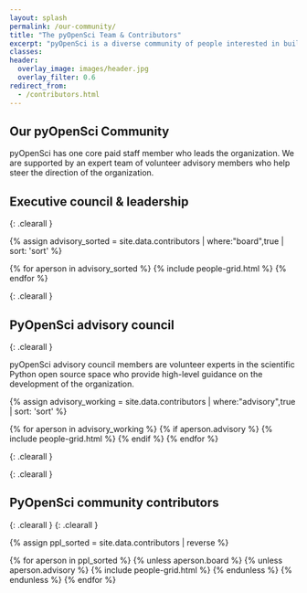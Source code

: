 ```yaml
---
layout: splash
permalink: /our-community/
title: "The pyOpenSci Team & Contributors"
excerpt: "pyOpenSci is a diverse community of people interested in building a community of practice around scientific software written in Python."
classes:
header:
  overlay_image: images/header.jpg
  overlay_filter: 0.6
redirect_from:
  - /contributors.html
---
```


## Our pyOpenSci Community

<!--
{{ site.data.contributors | size }} people have contributed to pyOpenSci as
of today!
TODO add this advisory committee role to the governance
-->

pyOpenSci has one core paid staff member who leads the organization. We are supported
by an expert team of volunteer advisory members who help steer the direction of the organization.

## Executive council & leadership

{: .clearall }

{% assign advisory_sorted = site.data.contributors | where:"board",true | sort: 'sort' %}

<div class="entries-grid">
{% for aperson in advisory_sorted %}
  {% include people-grid.html  %}
{% endfor %}
</div>

{: .clearall }

## PyOpenSci advisory council

{: .clearall }

pyOpenSci advisory council members are volunteer experts in the scientific
Python open source space who provide high-level guidance on the development of
the organization.

{% assign advisory_working = site.data.contributors | where:"advisory",true | sort: 'sort' %}

<div class="entries-grid">
{% for aperson in advisory_working %}
  {% if aperson.advisory %}
    {% include people-grid.html  %}
 {% endif %}
{% endfor %}
</div>

{: .clearall }

<!--
## PyOpenSci DEIA council

{: .clearall }

pyOpenSci is beginning to create its DEIA council. This council consists of leaders and community members who have experience in and who are passionate about making pyOpenSci community an inclusive community.

{% assign advisory_working = site.data.contributors | where:"deia_advisory",true | sort: 'sort' %}

<div class="entries-grid">
{% for aperson in advisory_working %}
  {% if aperson.deia_advisory %}
    {% include people-grid.html  %}
 {% endif %}
{% endfor %}
</div>

{: .clearall } -->

{: .clearall }

## PyOpenSci community contributors

{: .clearall }
{: .clearall }

{% assign ppl_sorted = site.data.contributors | reverse %}

<div class="entries-grid">
{% for aperson in ppl_sorted %}
  {% unless aperson.board %}
  {% unless aperson.advisory %}
    {% include people-grid.html  %}
  {% endunless %}
  {% endunless %}
{% endfor %}
</div>

